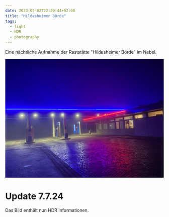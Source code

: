 ```yaml
---
date: 2023-03-02T22:39:44+02:00
title: "Hildesheimer Börde"
tags:
  - light
  - HDR
  - photography
---
```


Eine nächtliche Aufnahme der Raststätte "Hildesheimer Börde" im Nebel.
<!--more-->

[![Hildesheimer Börde bei Nacht](./img/IMG_4538-m.hdr.jpeg)](./img/IMG_4538.hdr.jpeg)


# Update 7.7.24

Das Bild enthält nun HDR Informationen.
